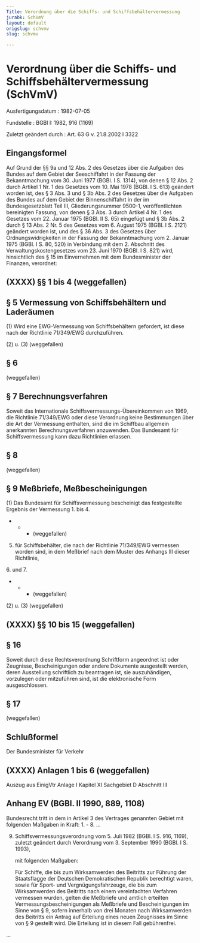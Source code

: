 ```yaml
---
Title: Verordnung über die Schiffs- und Schiffsbehältervermessung
jurabk: SchVmV
layout: default
origslug: schvmv
slug: schvmv

---
```


# Verordnung über die Schiffs- und Schiffsbehältervermessung (SchVmV)

Ausfertigungsdatum
:   1982-07-05

Fundstelle
:   BGBl I: 1982, 916 (1169)

Zuletzt geändert durch
:   Art. 63 G v. 21.8.2002 I 3322


## Eingangsformel

Auf Grund der §§ 9a und 12 Abs. 2 des Gesetzes über die Aufgaben des
Bundes auf dem Gebiet der Seeschiffahrt in der Fassung der
Bekanntmachung vom 30. Juni 1977 (BGBl. I S. 1314), von denen § 12
Abs. 2 durch Artikel 1 Nr. 1 des Gesetzes vom 10. Mai 1978 (BGBl. I S.
613) geändert worden ist, des § 3 Abs. 3 und § 3b Abs. 2 des Gesetzes
über die Aufgaben des Bundes auf dem Gebiet der Binnenschiffahrt in
der im Bundesgesetzblatt Teil III, Gliederungsnummer 9500-1,
veröffentlichten bereinigten Fassung, von denen § 3 Abs. 3 durch
Artikel 4 Nr. 1 des Gesetzes vom 22. Januar 1975 (BGBl. II S. 65)
eingefügt und § 3b Abs. 2 durch § 13 Abs. 2 Nr. 5 des Gesetzes vom 6.
August 1975 (BGBl. I S. 2121) geändert worden ist, und des § 36 Abs. 3
des Gesetzes über Ordnungswidrigkeiten in der Fassung der
Bekanntmachung vom 2. Januar 1975 (BGBl. I S. 80, 520) in Verbindung
mit dem 2. Abschnitt des Verwaltungskostengesetzes vom 23. Juni 1970
(BGBl. I S. 821) wird, hinsichtlich des § 15 im Einvernehmen mit dem
Bundesminister der Finanzen, verordnet:


## (XXXX) §§ 1 bis 4 (weggefallen)



## § 5 Vermessung von Schiffsbehältern und Laderäumen

(1) Wird eine EWG-Vermessung von Schiffsbehältern gefordert, ist diese
nach der Richtlinie 71/349/EWG durchzuführen.

(2) u. (3) (weggefallen)


## § 6

(weggefallen)


## § 7 Berechnungsverfahren

Soweit das Internationale Schiffsvermessungs-Übereinkommen von 1969,
die Richtlinie 71/349/EWG oder diese Verordnung keine Bestimmungen
über die Art der Vermessung enthalten, sind die im Schiffbau allgemein
anerkannten Berechnungsverfahren anzuwenden. Das Bundesamt für
Schiffsvermessung kann dazu Richtlinien erlassen.


## § 8

(weggefallen)


## § 9 Meßbriefe, Meßbescheinigungen

(1) Das Bundesamt für Schiffsvermessung bescheinigt das festgestellte
Ergebnis der Vermessung
1\. bis 4.

*
    *
        *   (weggefallen)








5.  für Schiffsbehälter, die nach der Richtlinie 71/349/EWG vermessen
    worden sind, in dem Meßbrief nach dem Muster des Anhangs III dieser
    Richtlinie,



6\. und 7.

*
    *
        *   (weggefallen)










(2) u. (3) (weggefallen)


## (XXXX) §§ 10 bis 15 (weggefallen)



## § 16

Soweit durch diese Rechtsverordnung Schriftform angeordnet ist oder
Zeugnisse, Bescheinigungen oder andere Dokumente ausgestellt werden,
deren Ausstellung schriftlich zu beantragen ist, sie auszuhändigen,
vorzulegen oder mitzuführen sind, ist die elektronische Form
ausgeschlossen.


## § 17

(weggefallen)


## Schlußformel

Der Bundesminister für Verkehr


## (XXXX) Anlagen 1 bis 6 (weggefallen)


Auszug aus EinigVtr Anlage I Kapitel XI Sachgebiet D Abschnitt III

## Anhang EV (BGBl. II 1990, 889, 1108)

Bundesrecht tritt in dem in Artikel 3 des Vertrages genannten Gebiet
mit folgenden Maßgaben in Kraft:
1\. - 8. ...

9.  Schiffsvermessungsverordnung vom 5. Juli 1982 (BGBl. I S. 916, 1169),
    zuletzt geändert durch Verordnung vom 3. September 1990 (BGBl. I S.
    1993),

    mit folgenden Maßgaben:

    Für Schiffe, die bis zum Wirksamwerden des Beitritts zur Führung der
    Staatsflagge der Deutschen Demokratischen Republik berechtigt waren,
    sowie für Sport- und Vergnügungsfahrzeuge, die bis zum Wirksamwerden
    des Beitritts nach einem vereinfachten Verfahren vermessen wurden,
    gelten die Meßbriefe und amtlich erteilten Vermessungsbescheinigungen
    als Meßbriefe und Bescheinigungen im Sinne von § 9, sofern innerhalb
    von drei Monaten nach Wirksamwerden des Beitritts ein Antrag auf
    Erteilung eines neuen Zeugnisses im Sinne von § 9 gestellt wird. Die
    Erteilung ist in diesem Fall gebührenfrei.



...

